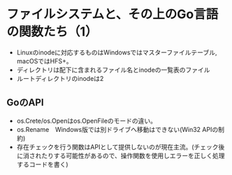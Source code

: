 # ファイルシステムと、その上のGo言語の関数たち（1）
 - Linuxのinodeに対応するものはWindowsではマスターファイルテーブル, macOSではHFS+。
 - ディレクトリは配下に含まれるファイル名とinodeの一覧表のファイル
 - ルートディレクトリのinodeは2

## GoのAPI
 - os.Crete/os.Openはos.OpenFileのモードの違い。
 - os.Rename　Windows版では別ドライブへ移動はできない(Win32 APIの制約)
 - 存在チェックを行う関数はAPIとして提供しないのが現在主流。(チェック後に消されたりする可能性があるので、操作関数を使用しエラーを正しく処理するコードを書く)